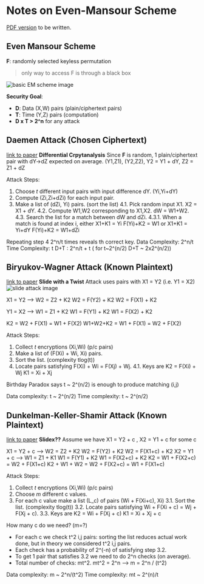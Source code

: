 # Notes on Even-Mansour Scheme 
[PDF version](.) to be written.
## Even Mansour Scheme 

**F**: randomly selected keyless permutation

> only way to access F is through a black box

![basic EM scheme image](.)

**Security Goal**: 
 - **D**: Data (X,W) pairs (plain/ciphertext pairs)
 - **T**: Time (Y,Z) pairs (computation)
 - **D x T > 2^n** for any attack
 
## Daemen Attack (Chosen Ciphertext)
[link to paper](.)
**Differential Crpytanalysis** Since **F** is random, 1 plain/ciphertext pair with dY->dZ expected on average.
(Y1,Z1), (Y2,Z2), Y2 = Y1 + dY, Z2 = Z1 + dZ

Attack Steps:
1. Choose *t* different input pairs with input difference dY. (Yi,Yi+dY)
2. Compute (Zi,Zi+dZi) for each input pair.
3. Make a list of (dZi, Yi) pairs. (sort the list)
4.1. Pick random input X1. X2 = X1 + dY.
4.2. Compute W1,W2 corresponding to X1,X2. dW = W1+W2.
4.3. Search the list for a match between dW and dZi.
4.3.1. When a match is found at index i, either
       X1+K1 = Yi
	   F(Yi)+K2 = W1
	   or
	   X1+K1 = Yi+dY
	   F(Yi)+K2 = W1+dZi
	   
Repeating step 4 2^n/t times reveals th correct key.
Data Complexity: 2^n/t
Time Complexity: t
D+T : 2^n/t + t   ( for t~2^(n/2) D+T ~ 2x2^(n/2))

## Biryukov-Wagner Attack (Known Plaintext)
[link to paper](.)
**Slide with a Twist** Attack uses pairs with X1 = Y2 (i.e. Y1 = X2)
![slide attack image](.)

X1 = Y2 --> W2 = Z2 + K2
            W2 = F(Y2) + K2
			W2 = F(X1) + K2
	
Y1 = X2 --> W1 = Z1 + K2
            W1 = F(Y1) + K2
			W1 = F(X2) + K2
			
K2       = W2 + F(X1) = W1 + F(X2)
W1+W2+K2 = W1 + F(X1) = W2 + F(X2)

Attack Steps:
1. Collect *t* encryptions (Xi,Wi) (p/c pairs)
2. Make a list of (F(Xi) + Wi, Xi) pairs.
3. Sort the list. (complexity tlog(t))
4. Locate pairs satisfying F(Xi) + Wi = F(Xj) + Wj.
4.1. Keys are K2 = F(Xi) + Wj
              K1 = Xi + Xj
			  
Birthday Paradox says t ~ 2^(n/2) is enough to produce matching (i,j)

Data complexity: t ~ 2^(n/2)
Time complexity: t ~ 2^(n/2)

## Dunkelman-Keller-Shamir Attack (Known Plaintext)
[link to paper](.)
**Slidex??** 
Assume we have X1 = Y2 + c , X2 = Y1 + c for some c
               
X1 = Y2 + c --> W2 = Z2 + K2
                W2 = F(Y2) + K2 
				W2 = F(X1+c) + K2
X2 = Y1 + c --> W1 = Z1 + K1
                W1 = F(Y1) + K2 
				W1 = F(X2+c) + K2
K2           = W1 + F(X2+c) = W2 + F(X1+c)
K2 + W1 + W2 = W2 + F(X2+c) = W1 + F(X1+c)

Attack Steps:
1. Collect *t* encryptions (Xi,Wi) (p/c pairs)
2. Choose *m* different c values.
3. For each c value make a list (L_c) of pairs (Wi + F(Xi+c), Xi)
3.1. Sort the list. (complexity tlog(t))
3.2. Locate pairs satisfying Wi + F(Xi + c) = Wj + F(Xj + c).
3.3. Keys are K2 = Wi + F(Xj + c)
              K1 = Xi + Xj + c
			  
How many c do we need? (m=?)
 - For each c we check t^2 i,j pairs: sorting the list reduces actual work done, but in theory we considered t^2 i,j pairs.
 - Each check has a probability of 2^(-n) of satisfying step 3.2.
 - To get 1 pair that satisfies 3.2 we need to do 2^n checks (on average).
 - Total number of checks: mt^2. mt^2 = 2^n --> m = 2^n / (t^2)

Data complexity: m ~ 2^n/(t^2)
Time complexity: mt ~ 2^(n)/t
 